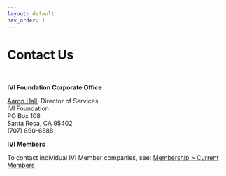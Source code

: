 ```yaml
---
layout: default
nav_order: 1
---
```

# Contact Us

 

**IVI Foundation Corporate Office**

[Aaron Hall](mailto:execdir@ivifoundation.org), Director of Services  
IVI Foundation  
PO Box 108  
Santa Rosa, CA 95402  
(707) 890-6588  
  

**IVI Members**

To contact individual IVI Member companies, see: [Membership \> Current
Members](membership/current_members.html)
